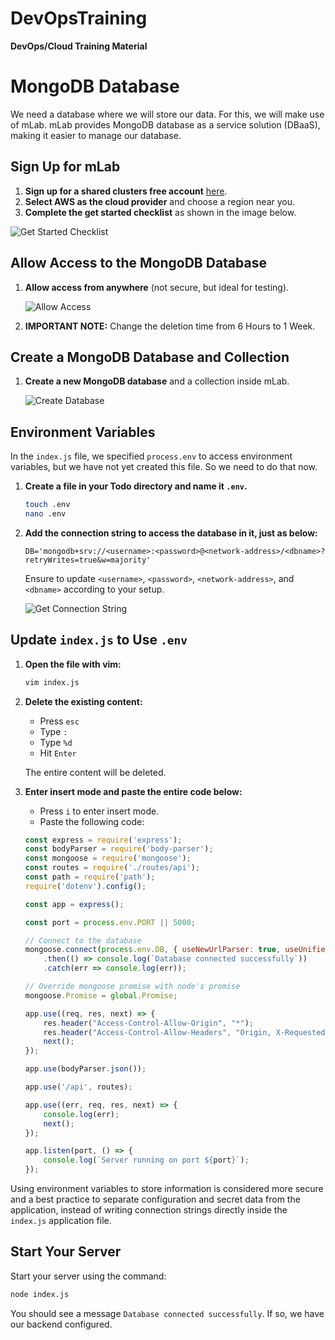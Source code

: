 # DevOpsTraining
**DevOps/Cloud Training Material**

# MongoDB Database

We need a database where we will store our data. For this, we will make use of mLab. mLab provides MongoDB database as a service solution (DBaaS), making it easier to manage our database.

## Sign Up for mLab

1. **Sign up for a shared clusters free account** [here](https://www.mongodb.com/cloud/atlas/register).
2. **Select AWS as the cloud provider** and choose a region near you.
3. **Complete the get started checklist** as shown in the image below.

![Get Started Checklist](path/to/image.png)

## Allow Access to the MongoDB Database

1. **Allow access from anywhere** (not secure, but ideal for testing).

    ![Allow Access](path/to/image.png)

2. **IMPORTANT NOTE:** Change the deletion time from 6 Hours to 1 Week.

## Create a MongoDB Database and Collection

1. **Create a new MongoDB database** and a collection inside mLab.

    ![Create Database](path/to/image.png)

## Environment Variables

In the `index.js` file, we specified `process.env` to access environment variables, but we have not yet created this file. So we need to do that now.

1. **Create a file in your Todo directory and name it `.env`.**

    ```sh
    touch .env
    nano .env
    ```

2. **Add the connection string to access the database in it, just as below:**

    ```plaintext
    DB='mongodb+srv://<username>:<password>@<network-address>/<dbname>?retryWrites=true&w=majority'
    ```

    Ensure to update `<username>`, `<password>`, `<network-address>`, and `<dbname>` according to your setup.

    ![Get Connection String](path/to/image.png)

## Update `index.js` to Use `.env`

1. **Open the file with vim:**

    ```sh
    vim index.js
    ```

2. **Delete the existing content:**

    - Press `esc`
    - Type `:`
    - Type `%d`
    - Hit `Enter`

    The entire content will be deleted.

3. **Enter insert mode and paste the entire code below:**

    - Press `i` to enter insert mode.
    - Paste the following code:

    ```javascript
    const express = require('express');
    const bodyParser = require('body-parser');
    const mongoose = require('mongoose');
    const routes = require('./routes/api');
    const path = require('path');
    require('dotenv').config();

    const app = express();

    const port = process.env.PORT || 5000;

    // Connect to the database
    mongoose.connect(process.env.DB, { useNewUrlParser: true, useUnifiedTopology: true })
        .then(() => console.log(`Database connected successfully`))
        .catch(err => console.log(err));

    // Override mongoose promise with node's promise
    mongoose.Promise = global.Promise;

    app.use((req, res, next) => {
        res.header("Access-Control-Allow-Origin", "*");
        res.header("Access-Control-Allow-Headers", "Origin, X-Requested-With, Content-Type, Accept");
        next();
    });

    app.use(bodyParser.json());

    app.use('/api', routes);

    app.use((err, req, res, next) => {
        console.log(err);
        next();
    });

    app.listen(port, () => {
        console.log(`Server running on port ${port}`);
    });
    ```

Using environment variables to store information is considered more secure and a best practice to separate configuration and secret data from the application, instead of writing connection strings directly inside the `index.js` application file.

## Start Your Server

Start your server using the command:

```sh
node index.js
```

You should see a message `Database connected successfully`. If so, we have our backend configured.
